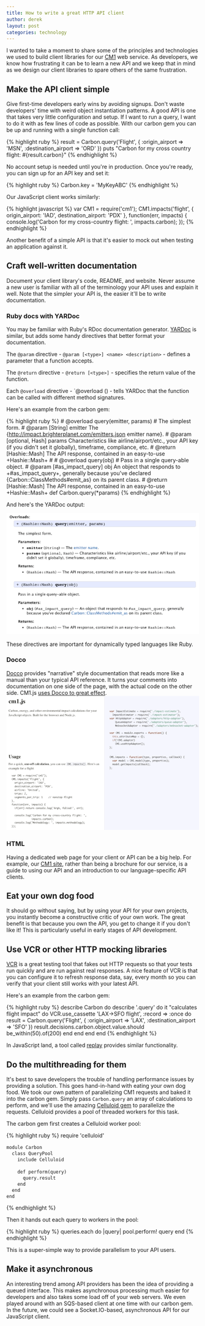 ```yaml
---
title: How to write a great HTTP API client
author: derek
layout: post
categories: technology
---
```


I wanted to take a moment to share some of the principles and technologies we used to build client libraries for our [CM1](http://impact.brighterplanet.com) web service. As developers, we know how frustrating it can be to learn a new API and we keep that in mind as we design our client libraries to spare others of the same frustration.

<!-- more start -->

## Make the API client simple

Give first-time developers early wins by avoiding signups. Don't waste developers' time with weird object instantiation patterns. A good API is one that takes very little configuration and setup. If I want to run a query, I want to do it with as few lines of code as possible. With our carbon gem you can be up and running with a single function call:

{% highlight ruby %}
    result = Carbon.query('Flight', {
      :origin_airport => 'MSN',
      :destination_airport => 'ORD'
    })
    puts "Carbon for my cross country flight: #{result.carbon}"
{% endhighlight %}

No account setup is needed until you're in production. Once you're ready, you can sign up for an API key and set it:

{% highlight ruby %}
    Carbon.key = 'MyKeyABC'
{% endhighlight %}

Our JavaScript client works similarly:

{% highlight javascript %}
    var CM1 = require('cm1');
    CM1.impacts('flight', {
      origin_airport: 'IAD',
      destination_airport: 'PDX'
    },
    function(err, impacts) {
      console.log('Carbon for my cross-country flight: ',
                  impacts.carbon);
    });
{% endhighlight %}

Another benefit of a simple API is that it's easier to mock out when testing an application against it.

## Craft well-written documentation

Document your client library's code, README, and website. Never assume a new user is familiar with all of the terminology your API uses and explain it well. Note that the simpler your API is, the easier it'll be to write documentation.

### Ruby docs with YARDoc

You may be familiar with Ruby's RDoc documentation generator. [YARDoc](http://yardoc.org/) is similar, but adds some handy directives that better format your documentation.

The `@param` directive - `@param [<type>] <name> <description>` - defines a parameter that a function accepts.

The `@return` directive - `@return [<type>]` - specifies the return value of the function.

Each `@overload` directive - `@overload <function>(<param>) - tells YARDoc that the function can be called with different method signatures.

Here's an example from the carbon gem:

{% highlight ruby %}
    # @overload query(emitter, params)
    #   The simplest form.
    #   @param [String] emitter The {http://impact.brighterplanet.com/emitters.json emitter name}.
    #   @param [optional, Hash] params Characteristics like airline/airport/etc., your API key (if you didn't set it globally), timeframe, compliance, etc.
    #   @return [Hashie::Mash] The API response, contained in an easy-to-use +Hashie::Mash+
    #
    # @overload query(obj)
    #   Pass in a single query-able object.
    #   @param [#as_impact_query] obj An object that responds to +#as_impact_query+, generally because you've declared {Carbon::ClassMethods#emit_as} on its parent class.
    #   @return [Hashie::Mash] The API response, contained in an easy-to-use +Hashie::Mash+
    def Carbon.query(*params)
{% endhighlight %}

And here's the YARDoc output:

![yardoc output sample](/images/2012-06-19-how-to-write-a-great-http-api-client/yardoc.png)

These directives are important for dynamically typed languages like Ruby.

### Docco

[Docco](http://jashkenas.github.com/docco/) provides "narrative" style documentation that reads more like a manual than your typical API reference. It turns your comments into documentation on one side of the page, with the actual code on the other side. CM1.js [uses Docco to great effect](http://dkastner.github.com/CM1.js).
![a docco sample](/images/2012-06-19-how-to-write-a-great-http-api-client/docco.png)

### HTML

Having a dedicated web page for your client or API can be a big help. For example, our [CM1 site](http://impact.brighterplanet.com/), rather than being a brochure for our service, is a guide to using our API and an introduction to our language-specific API clients.

## Eat your own dog food

It should go without saying, but by using your API for your own projects, you instantly become a constructive critic of your own work. The great benefit is that because you own the API, you get to change it if you don't like it! This is particularly useful in early stages of API development.

## Use VCR or other HTTP mocking libraries

[VCR](http://github.com/myronmarston/vcr) is a great testing tool that fakes out HTTP requests so that your tests run quickly and are run against real responses. A nice feature of VCR is that you can configure it to refresh response data, say, every month so you can verify that your client still works with your latest API.

Here's an example from the carbon gem:

{% highlight ruby %}
    describe Carbon do
      describe '.query' do
        it "calculates flight impact" do
          VCR.use_cassette 'LAX->SFO flight', :record => :once do
            result = Carbon.query('Flight', {
              :origin_airport => 'LAX', :destination_airport => 'SFO'
            })
            result.decisions.carbon.object.value.should be_within(50).of(200)
          end
        end
      end
    end
{% endhighlight %}

In JavaScript land, a tool called [replay](http://documentup.com/assaf/node-replay) provides similar functionality.

## Do the multithreading for them

It's best to save developers the trouble of handling performance issues by providing a solution. This goes hand-in-hand with eating your own dog food. We took our own pattern of parallelizing CM1 requests and baked it into the carbon gem. Simply pass `Carbon.query` an array of calculations to perform, and we'll use the amazing [Celluloid gem](http://rubygems.org/gems/celluloid) to parallelize the requests. Celluloid provides a pool of threaded workers for this task.

The carbon gem first creates a Celluloid worker pool:

{% highlight ruby %}
    require 'celluloid'

    module Carbon
      class QueryPool
        include Celluloid

        def perform(query)
          query.result
        end
      end
    end
{% endhighlight %}

Then it hands out each query to workers in the pool:

{% highlight ruby %}
    queries.each do |query|
      pool.perform! query
    end
{% endhighlight %}

This is a super-simple way to provide parallelism to your API users.

## Make it asynchronous

An interesting trend among API providers has been the idea of providing a queued interface. This makes asynchronous processing much easier for developers and also takes some load off of your web servers. We even played around with an SQS-based client at one time with our carbon gem. In the future, we could see a Socket.IO-based, asynchronous API for our JavaScript client.

<!-- more end -->
